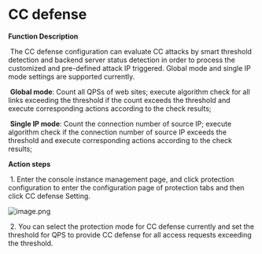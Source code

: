 # CC defense

**Function Description**   

​    The CC defense configuration can evaluate CC attacks by smart threshold detection and backend server status detection in order to process the customized and pre-defined attack IP triggered. Global mode and single IP mode settings are supported currently.

​    **Global mode**: Count all QPSs of web sites; execute algorithm check for all links exceeding the threshold if the count exceeds the threshold and execute corresponding actions according to the check results;

​    **Single IP mode**: Count the connection number of source IP; execute algorithm check if the connection number of source IP exceeds the threshold and execute corresponding actions according to the check results;

 **Action steps**

​    1. Enter the console instance management page, and click protection configuration to enter the configuration page of protection tabs and then click CC defense Setting.

![image.png](https://img1.jcloudcs.com/cms/f5bef0b4-a1a9-4ad7-9a89-d51bbff0b78820180817102425.png)

​    2. You can select the protection mode for CC defense currently and set the threshold for QPS to provide CC defense for all access requests exceeding the threshold.